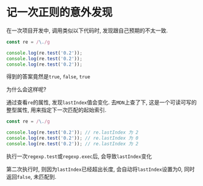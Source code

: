 # 记一次正则的意外发现

在一次项目开发中, 调用类似以下代码时, 发现跟自己预期的不太一致.

```js
const re = /\./g

console.log(re.test('0.2'));
console.log(re.test('0.2'));
console.log(re.test('0.2'));
```

得到的答案竟然是`true`, `false`, `true`

为什么会这样呢?

通过查看`re`的属性, 发现`lastIndex`值会变化. 去`MDN`上查了下, 这是一个可读可写的整型属性, 用来指定下一次匹配的起始索引.

```js
const re = /\./g

console.log(re.test('0.2')); // re.lastIndex 为 2
console.log(re.test('0.2')); // re.lastIndex 为 0
console.log(re.test('0.2')); // re.lastIndex 为 2
```

执行一次`regexp.test`或`regexp.exec`后, 会导致`lastIndex`变化

第二次执行时, 则因为`lastIndex`已经超出长度, 会自动将`lastIndex`设置为0, 同时返回`false`, 未匹配到.
